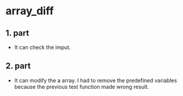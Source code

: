 # array_diff

## 1. part

- It can check the imput.

## 2. part

- It can modify the a array. I had to remove the predefined variables because the previous test function made wrong result.

